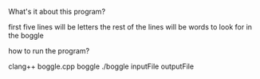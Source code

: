 What's it about this program?

first five lines will be letters
the rest of the lines will be words to look for in the boggle

how to run the program?

clang++ boggle.cpp boggle
./boggle inputFile outputFile
